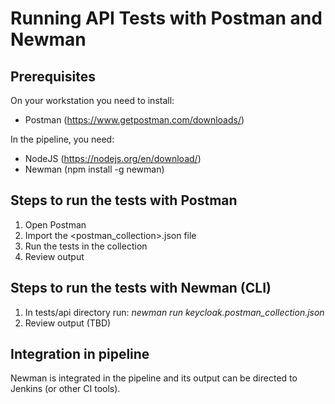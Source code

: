 # Running API Tests with Postman and Newman

## Prerequisites

On your workstation you need to install:

- Postman (https://www.getpostman.com/downloads/)

In the pipeline, you need:

- NodeJS (https://nodejs.org/en/download/)
- Newman (npm install -g newman)

## Steps to run the tests with Postman

1. Open Postman
2. Import the <postman_collection>.json file
3. Run the tests in the collection
4. Review output

## Steps to run the tests with Newman (CLI)

1. In tests/api directory run: _newman run keycloak.postman_collection.json_
2. Review output (TBD)

## Integration in pipeline

Newman is integrated in the pipeline and its output can be directed to Jenkins (or other CI tools).
